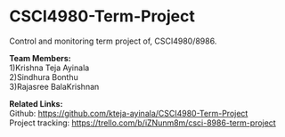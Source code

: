 # CSCI4980-Term-Project
Control and monitoring term project of, CSCI4980/8986.

**Team Members:** </br>
1)Krishna Teja Ayinala</br>
2)Sindhura Bonthu</br>
3)Rajasree BalaKrishnan</br>

**Related Links:**</br>
Github: https://github.com/kteja-ayinala/CSCI4980-Term-Project</br>
Project tracking: https://trello.com/b/iZNunm8m/csci-8986-term-project

